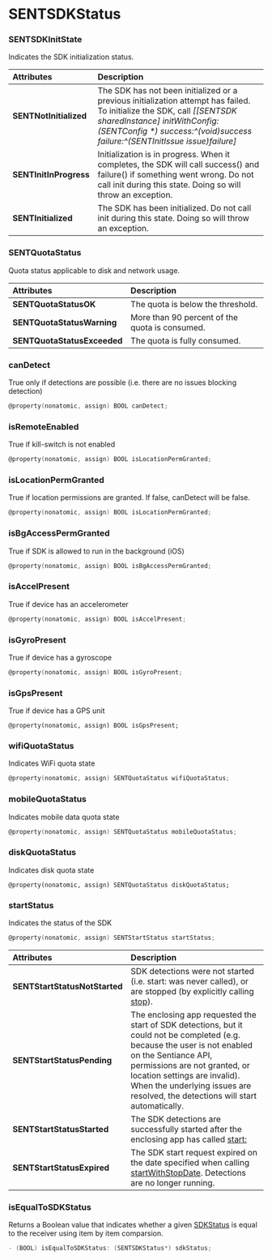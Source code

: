 # SENTSDKStatus

### SENTSDKInitState

Indicates the SDK initialization status.

| Attributes | Description |
| :--- | :--- |
| **SENTNotInitialized** | The SDK has not been initialized or a previous initialization attempt has failed. To initialize the SDK, call _\[\[SENTSDK sharedInstance\] initWithConfig:\(SENTConfig \*\) success:^\(void\)success failure:^\(SENTInitIssue issue\)failure\]_ |
| **SENTInitInProgress** | Initialization is in progress. When it completes, the SDK will call success\(\) and failure\(\) if something went wrong. Do not call init during this state. Doing so will throw an exception. |
| **SENTInitialized** | The SDK has been initialized. Do not call init during this state. Doing so will throw an exception. |

### SENTQuotaStatus

Quota status applicable to disk and network usage.

| Attributes | Description |
| :--- | :--- |
| **SENTQuotaStatusOK** | The quota is below the threshold. |
| **SENTQuotaStatusWarning** | More than 90 percent of the quota is consumed. |
| **SENTQuotaStatusExceeded** | The quota is fully consumed. |

### canDetect

True only if detections are possible \(i.e. there are no issues blocking detection\)

```objectivec
@property(nonatomic, assign) BOOL canDetect;
```

### isRemoteEnabled

True if kill-switch is not enabled

```objectivec
@property(nonatomic, assign) BOOL isLocationPermGranted;
```

### isLocationPermGranted

True if location permissions are granted. If false, canDetect will be false.

```objectivec
@property(nonatomic, assign) BOOL isLocationPermGranted;
```

### isBgAccessPermGranted

True if SDK is allowed to run in the background \(iOS\)

```objectivec
@property(nonatomic, assign) BOOL isBgAccessPermGranted;
```

### isAccelPresent

True if device has an accelerometer

```objectivec
@property(nonatomic, assign) BOOL isAccelPresent;
```

### isGyroPresent

True if device has a gyroscope

```objectivec
@property(nonatomic, assign) BOOL isGyroPresent;
```

### isGpsPresent

True if device has a GPS unit

```text
@property(nonatomic, assign) BOOL isGpsPresent;
```

### wifiQuotaStatus

Indicates WiFi quota state

```objectivec
@property(nonatomic, assign) SENTQuotaStatus wifiQuotaStatus;
```

### mobileQuotaStatus

Indicates mobile data quota state

```objectivec
@property(nonatomic, assign) SENTQuotaStatus mobileQuotaStatus;
```

### diskQuotaStatus

Indicates disk quota state

```text
@property(nonatomic, assign) SENTQuotaStatus diskQuotaStatus;
```

### startStatus

Indicates the status of the SDK

```objectivec
@property(nonatomic, assign) SENTStartStatus startStatus;
```

| Attributes | Description |
| :--- | :--- |
| **SENTStartStatusNotStarted** | SDK detections were not started \(i.e. start: was never called\), or are stopped \(by explicitly calling [stop](./#stop)\). |
| **SENTStartStatusPending** | The enclosing app requested the start of SDK detections, but it could not be completed \(e.g. because the user is not enabled on the Sentiance API, permissions are not granted, or location settings are invalid\). When the underlying issues are resolved, the detections will start automatically. |
| **SENTStartStatusStarted** | The SDK detections are successfully started after the enclosing app has called [start:](./#start) |
| **SENTStartStatusExpired** | The SDK start request expired on the date specified when calling [startWithStopDate](./#startwithstopdate). Detections are no longer running. |

### isEqualToSDKStatus

Returns a Boolean value that indicates whether a given [SDKStatus](sentsdkstatus.md) is equal to the receiver using item by item comparsion.

```objectivec
- (BOOL) isEqualToSDKStatus: (SENTSDKStatus*) sdkStatus;
```



